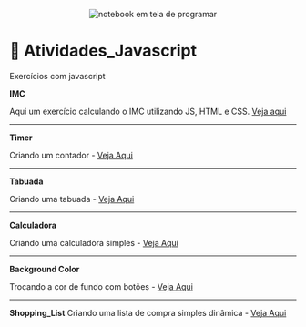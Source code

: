 <p align="center">
  <img alt="notebook em tela de programar" src="https://images.unsplash.com/photo-1607970669494-309137683be5?ixid=MnwxMjA3fDB8MHxwaG90by1wYWdlfHx8fGVufDB8fHx8&ixlib=rb-1.2.1&auto=format&fit=crop&w=750&q=80">
</p>

# :open_file_folder: Atividades_Javascript
 Exercícios com javascript
 
 **IMC**

 Aqui um exercício calculando o IMC utilizando JS, HTML e CSS. [Veja aqui](https://github.com/wevdiaz/Atividades_Javascript/tree/main/exercises/IMC)

 ***

 **Timer**

 Criando um contador - [Veja Aqui](https://github.com/wevdiaz/Atividades_Javascript/tree/main/exercises/Timer)

 ***

 **Tabuada**

 Criando uma tabuada - [Veja Aqui](https://github.com/wevdiaz/Atividades_Javascript/tree/main/exercises/Tabuada)

 ***

 **Calculadora**

 Criando uma calculadora simples - [Veja Aqui](https://github.com/wevdiaz/Atividades_Javascript/tree/main/exercises/Calculadora)

 ***

 **Background Color**

 Trocando a cor de fundo com botões - [Veja Aqui](https://github.com/wevdiaz/Atividades_Javascript/tree/main/exercises/Background_Color)

 ***

 **Shopping_List**
 Criando uma lista de compra simples dinâmica - [Veja Aqui](https://github.com/wevdiaz/Atividades_Javascript/tree/main/exercises/Shopping_List)

